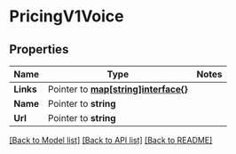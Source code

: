 # PricingV1Voice

## Properties
Name | Type | Notes
------------ | ------------- | -------------
**Links** | Pointer to [**map[string]interface{}**](.md) | 
**Name** | Pointer to **string** | 
**Url** | Pointer to **string** | 

[[Back to Model list]](../README.md#documentation-for-models) [[Back to API list]](../README.md#documentation-for-api-endpoints) [[Back to README]](../README.md)


